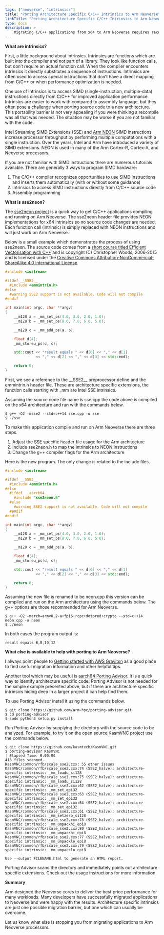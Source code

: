 ```yaml
---
tags: ["neoverse", "intrinsics"]
title: "Porting Architecture Specific C/C++ Intrinsics to Arm Neoverse"
linkTitle: "Porting Architecture Specific C/C++ Intrinsics to Arm Neoverse"
type: docs
description: >
    Migrating C/C++ applications from x64 to Arm Neoverse requires recompiling the source code for the Arm architecture. The marketing message of a “simple recompile” works much of the time, but not always. SIMD extensions are one of the common barriers encountered when porting C/C++ applications from x64 to Arm Neoverse. Today, let’s look at what to do if you encounter architecture specific intrinsics when compiling for Arm Neoverse. We will start with a short background followed by a plan to get your code compiled and running.
---
```


**What are intrinsics?**

First, a little background about intrinsics. Intrinsics are functions which are built into the compiler and not part of a library. They look like function calls, but don’t require an actual function call. When the compiler encounters intrinsics it directly substitutes a sequence of instructions. Intrinsics are often used to access special instructions that don’t have a direct mapping from C/C++ or when performance optimization is needed. 

One use of intrinsics is to access SIMD (single-instruction, multiple-data) instructions directly from C/C++ for improved application performance. Intrinsics are easier to work with compared to assembly language, but they often pose a challenge when porting source code to a new architecture. This portability barrier is not very appealing if you were thinking a recompile was all that was needed. The situation may be worse if you are not familiar with the code.

Intel Streaming SIMD Extensions (SSE) and [Arm NEON](https://developer.arm.com/documentation/dht0002/a/Introducing-NEON/NEON-architecture-overview/NEON-instructions) SIMD instructions increase processor throughput by performing multiple computations with a single instruction. Over the years, Intel and Arm have introduced a variety of SIMD extensions. NEON is used in many of the Arm Cortex-R, Cortex-A, and Neoverse processors.

If you are not familiar with SIMD instructions there are numerous tutorials available. There are generally 3 ways to program SIMD hardware:

1. The C/C++ compiler recognizes opportunities to use SIMD instructions and inserts them automatically (with or without some guidance)
2. Intrinsics to access SIMD instructions directly from C/C++ source code
3. Assembly programming 

**What is sse2neon?**

The [sse2neon project](https://github.com/DLTcollab/sse2neon) is a quick way to get C/C++ applications compiling and running on Arm Neoverse. The sse2neon header file provides NEON implementations for x64 intrinsics so no source code changes are needed. Each function call (intrinsic) is simply replaced with NEON instructions and will just work on Arm Neoverse. 

Below is a small example which demonstrates the process of using sse2neon. The source code comes from a [short course titled Efficient Vectorisation with C++](https://chryswoods.com/vector_c++/emmintrin.html) and is copyright (C) Christopher Woods, 2006-2015 and is licensed under the [Creative Commons Attribution-NonCommercial-ShareAlike 4.0 International License](http://creativecommons.org/licenses/by-nc-sa/4.0/).

```cpp
#include <iostream>

#ifdef __SSE2__
  #include <emmintrin.h>
#else
  #warning SSE2 support is not available. Code will not compile
#endif

int main(int argc, char **argv)
{
    __m128 a = _mm_set_ps(4.0, 3.0, 2.0, 1.0);
    __m128 b = _mm_set_ps(8.0, 7.0, 6.0, 5.0);

    __m128 c = _mm_add_ps(a, b);

    float d[4];
    _mm_storeu_ps(d, c);

    std::cout << "result equals " << d[0] << "," << d[1]
              << "," << d[2] << "," << d[3] << std::endl;

    return 0;
}
```

First, we see a reference to the \_\_SSE2\_\_ preprocessor define and the emmintrin.h header file. These are architecture specific extensions, the function calls starting with _mm are Intel SSE intrinsics.

Assuming the source code file name is sse.cpp the code above is compiled on the x64 architecture and run with the commands below.

```console
$ g++ -O2 -msse2 --std=c++14 sse.cpp -o sse
$ ./sse
```

To make this application compile and run on Arm Neoverse there are three steps.

1. Adjust the SSE specific header file usage for the Arm architecture
2. Include sse2neon.h to map the intrinsics to NEON instructions
3. Change the g++ compiler flags for the Arm architecture


Here is the new program. The only change is related to the include files.

```cpp
#include <iostream>

#ifdef __SSE2__
  #include <emmintrin.h>
#else
  #ifdef __aarch64__
    #include "sse2neon.h"
  #else
    #warning SSE2 support is not available. Code will not compile
  #endif
#endif

int main(int argc, char **argv)
{
    __m128 a = _mm_set_ps(4.0, 3.0, 2.0, 1.0);
    __m128 b = _mm_set_ps(8.0, 7.0, 6.0, 5.0);

    __m128 c = _mm_add_ps(a, b);

    float d[4];
    _mm_storeu_ps(d, c);

    std::cout << "result equals " << d[0] << "," << d[1]
              << "," << d[2] << "," << d[3] << std::endl;

    return 0;
}
```

Assuming the new file is renamed to be neon.cpp this version can be compiled and run on the Arm architecture using the commands below. The g++ options are those recommended for Arm Neoverse.

```console
$ g++ -O2 -march=armv8.2-a+fp16+rcpc+dotprod+crypto --std=c++14 neon.cpp -o neon
$ ./neon
```
In both cases the program output is:

```console
result equals 6,8,10,12
```

**What else is available to help with porting to Arm Neoverse?**

I always point people to [Getting started with AWS Graviton](https://github.com/aws/aws-graviton-getting-started) as a good place to find useful migration information and other helpful tips. 

Another tool which may be useful is [aarch64 Porting Advisor](https://github.com/arm-hpc/porting-advisor). It is a quick way to identify architecture specific code. Porting Advisor is not needed for the simple example presented above, but if there are architecture specific intrinsics hiding deep in a larger project it can help find them. 

To use Porting Advisor install it using the commands below.

```console
$ git clone https://github.com/arm-hpc/porting-advisor.git
$ cd porting-advisor
$ sudo python3 setup.py install
```

Run Porting Advisor by supplying the directory with the source code to be analyzed. For example, to try it on the open source KasmVNC project use the commands below.

```console
$ git clone https://github.com/kasmtech/KasmVNC.git
$ porting-advisor KasmVNC 
| Elapsed Time: 0:00:00                                                                                                              
413 files scanned.
KasmVNC/common/rfb/scale_sse2.cxx: 55 other issues
KasmVNC/common/rfb/scale_sse2.cxx:74 (SSE2_halve): architecture-specific intrinsic: _mm_loadu_si128
KasmVNC/common/rfb/scale_sse2.cxx:75 (SSE2_halve): architecture-specific intrinsic: _mm_loadu_si128
KasmVNC/common/rfb/scale_sse2.cxx:62 (SSE2_halve): architecture-specific intrinsic: _mm_set_epi32
KasmVNC/common/rfb/scale_sse2.cxx:63 (SSE2_halve): architecture-specific intrinsic: _mm_set_epi32
KasmVNC/common/rfb/scale_sse2.cxx:64 (SSE2_halve): architecture-specific intrinsic: _mm_set_epi32
KasmVNC/common/rfb/scale_sse2.cxx:61 (SSE2_halve): architecture-specific intrinsic: _mm_setzero_si128
KasmVNC/common/rfb/scale_sse2.cxx:78 (SSE2_halve): architecture-specific intrinsic: _mm_unpackhi_epi8
KasmVNC/common/rfb/scale_sse2.cxx:80 (SSE2_halve): architecture-specific intrinsic: _mm_unpackhi_epi8
KasmVNC/common/rfb/scale_sse2.cxx:77 (SSE2_halve): architecture-specific intrinsic: _mm_unpacklo_epi8
KasmVNC/common/rfb/scale_sse2.cxx:79 (SSE2_halve): architecture-specific intrinsic: _mm_unpacklo_epi8

Use --output FILENAME.html to generate an HTML report.
```

Porting Advisor scans the directory and immediately points out architecture specific extensions. Check out the usage instructions for more information.

**Summary**

Arm designed the Neoverse cores to deliver the best price performance for many workloads. Many developers have successfully migrated applications to Neoverse and were happy with the results. Architecture specific intrinsics are just one possible migration barrier, but one which can usually be overcome. 

Let us know what else is stopping you from migrating applications to Arm Neoverse processors. 


